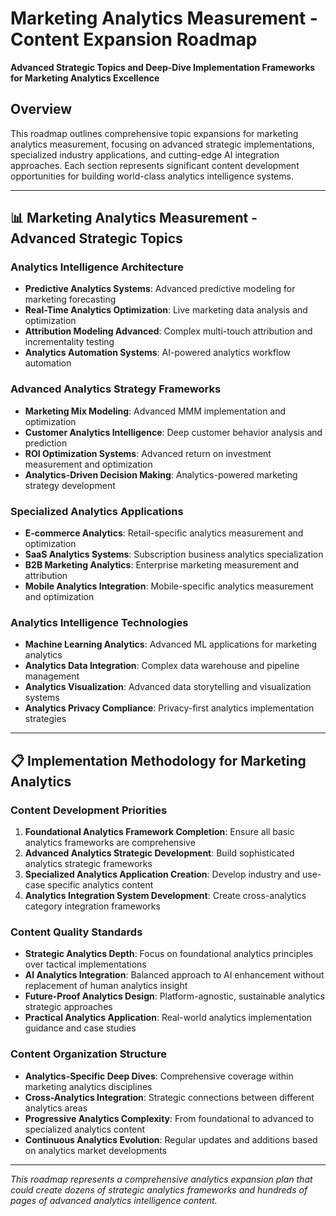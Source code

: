 # Marketing Analytics Measurement - Content Expansion Roadmap

**Advanced Strategic Topics and Deep-Dive Implementation Frameworks for Marketing Analytics Excellence**

## Overview

This roadmap outlines comprehensive topic expansions for marketing analytics measurement, focusing on advanced strategic implementations, specialized industry applications, and cutting-edge AI integration approaches. Each section represents significant content development opportunities for building world-class analytics intelligence systems.

---

## 📊 **Marketing Analytics Measurement - Advanced Strategic Topics**

### **Analytics Intelligence Architecture**
- **Predictive Analytics Systems**: Advanced predictive modeling for marketing forecasting
- **Real-Time Analytics Optimization**: Live marketing data analysis and optimization
- **Attribution Modeling Advanced**: Complex multi-touch attribution and incrementality testing
- **Analytics Automation Systems**: AI-powered analytics workflow automation

### **Advanced Analytics Strategy Frameworks**
- **Marketing Mix Modeling**: Advanced MMM implementation and optimization
- **Customer Analytics Intelligence**: Deep customer behavior analysis and prediction
- **ROI Optimization Systems**: Advanced return on investment measurement and optimization
- **Analytics-Driven Decision Making**: Analytics-powered marketing strategy development

### **Specialized Analytics Applications**
- **E-commerce Analytics**: Retail-specific analytics measurement and optimization
- **SaaS Analytics Systems**: Subscription business analytics specialization
- **B2B Marketing Analytics**: Enterprise marketing measurement and attribution
- **Mobile Analytics Integration**: Mobile-specific analytics measurement and optimization

### **Analytics Intelligence Technologies**
- **Machine Learning Analytics**: Advanced ML applications for marketing analytics
- **Analytics Data Integration**: Complex data warehouse and pipeline management
- **Analytics Visualization**: Advanced data storytelling and visualization systems
- **Analytics Privacy Compliance**: Privacy-first analytics implementation strategies

---

## 📋 **Implementation Methodology for Marketing Analytics**

### **Content Development Priorities**
1. **Foundational Analytics Framework Completion**: Ensure all basic analytics frameworks are comprehensive
2. **Advanced Analytics Strategic Development**: Build sophisticated analytics strategic frameworks
3. **Specialized Analytics Application Creation**: Develop industry and use-case specific analytics content
4. **Analytics Integration System Development**: Create cross-analytics category integration frameworks

### **Content Quality Standards**
- **Strategic Analytics Depth**: Focus on foundational analytics principles over tactical implementations
- **AI Analytics Integration**: Balanced approach to AI enhancement without replacement of human analytics insight
- **Future-Proof Analytics Design**: Platform-agnostic, sustainable analytics strategic approaches
- **Practical Analytics Application**: Real-world analytics implementation guidance and case studies

### **Content Organization Structure**
- **Analytics-Specific Deep Dives**: Comprehensive coverage within marketing analytics disciplines
- **Cross-Analytics Integration**: Strategic connections between different analytics areas
- **Progressive Analytics Complexity**: From foundational to advanced to specialized analytics content
- **Continuous Analytics Evolution**: Regular updates and additions based on analytics market developments

---

*This roadmap represents a comprehensive analytics expansion plan that could create dozens of strategic analytics frameworks and hundreds of pages of advanced analytics intelligence content.* 